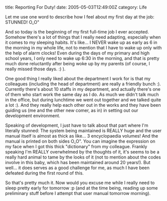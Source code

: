 title: Reporting For Duty!
date: 2005-05-03T12:49:00Z
category: Life

Let me use one word to describe how I feel about my first day at the job: STUNNED! O\_O"

And so today is the beginning of my first full-time job I ever accepted. Somehow there's a lot of things that I really need adapting, especially when it comes to my sleeping habits. It's like… I NEVER wake up as early as 6 in the morning in my whole life, not to mention that I have to wake up only with the help of alarm clocks! Even during the days of my primary and high school years, I only need to wake up 6:30 in the morning, and that is pretty much done reluctantly after being woke up by my parents (of course, I really missed those days. :) ).

One good thing I really liked about the department I work for is that my colleagues (including the head of department) are really a friendly bunch :). Currently there's about 10 staffs in my department, and actually there's one of them who start work the same day as I do. As much we didn't talk much in the office, but during lunchtime we went out together and we talked quite a lot :). And they really help each other out in the works and they have been guiding us (me and the other new comer, as in) in setting out our development environment.

Speaking of development, I just have to talk about that part where I'm literally stunned: The system being maintained is REALLY huge and the user manual itself is almost as thick as like… 3 encyclopaedia volumes! And the manual is printed on both sides O\_O". You can imagine the expression on my face when I got this thick "dictionary" from my colleague. Frankly speaking I'm REALLY overwhelmed by the thoughts of it, it's seems to be a really hard animal to tame by the looks of it (not to mention about the codes involve in this baby, which has been maintained around 20 years!). But well… it does serves as a good challenge for me, as much I have been defeated during the first round of this.

So that's pretty much it. Now would you excuse me while I really need to sleep pretty early for tomorrow :p (and at the time being, reading up some preliminary stuff before I attempt that user manual tomorrow morning).
